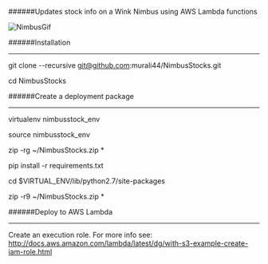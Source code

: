 ######Updates stock info on a Wink Nimbus using AWS Lambda functions

![NimbusGif](https://github.com/murali44/image_repo/blob/master/WinkNimbus.gif)


######Installation
____________


git clone --recursive git@github.com:murali44/NimbusStocks.git

cd NimbusStocks

######Create a deployment package
___________________________

virtualenv nimbusstock_env

source nimbusstock_env

zip -rg ~/NimbusStocks.zip *

pip install -r requirements.txt

cd $VIRTUAL_ENV/lib/python2.7/site-packages

zip -r9 ~/NimbusStocks.zip *


######Deploy to AWS Lambda
____________________

Create an execution role. For more info see: http://docs.aws.amazon.com/lambda/latest/dg/with-s3-example-create-iam-role.html 




